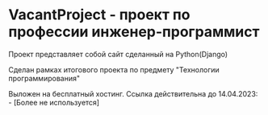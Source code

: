 # VacantProject - проект по профессии инженер-программист 

Проект представляет собой сайт сделанный на Python(Django)

Сделан рамках итогового проекта по предмету "Технологии программирования"

Выложен на бесплатный хостинг. Ссылка действительна до 14.04.2023: - [Более не используется]
